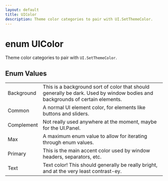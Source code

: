 ```yaml
---
layout: default
title: UIColor
description: Theme color categories to pair with UI.SetThemeColor.
---
```

# enum UIColor

Theme color categories to pair with `UI.SetThemeColor`.

## Enum Values

|  |  |
|--|--|
|Background|This is a background sort of color that should generally be dark. Used by window bodies and backgrounds of certain elements.|
|Common|A normal UI element color, for elements like buttons and sliders.|
|Complement|Not really used anywhere at the moment, maybe for the UI.Panel.|
|Max|A maximum enum value to allow for iterating through enum values.|
|Primary|This is the main accent color used by window headers, separators, etc.|
|Text|Text color! This should generally be really bright, and at the very least contrast-ey.|
